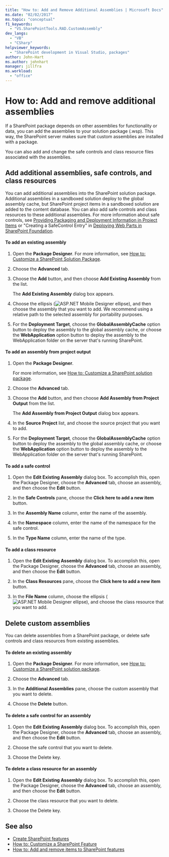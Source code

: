 ```yaml
---
title: "How to: Add and Remove Additional Assemblies | Microsoft Docs"
ms.date: "02/02/2017"
ms.topic: "conceptual"
f1_keywords:
  - "VS.SharePointTools.RAD.CustomAssembly"
dev_langs:
  - "VB"
  - "CSharp"
helpviewer_keywords:
  - "SharePoint development in Visual Studio, packages"
author: John-Hart
ms.author: johnhart
manager: jillfra
ms.workload:
  - "office"
---
```

# How to: Add and remove additional assemblies
  If a SharePoint package depends on other assemblies for functionality or data, you can add the assemblies to your solution package (.wsp). This way, the SharePoint server makes sure that custom assemblies are installed with a package.

 You can also add and change the safe controls and class resource files associated with the assemblies.

## Add additional assemblies, safe controls, and class resources
 You can add additional assemblies into the SharePoint solution package. Additional assemblies in a sandboxed solution deploy to the global assembly cache, but SharePoint project items in a sandboxed solution are added to the content database. You can also add safe controls and class resources to these additional assemblies. For more information about safe controls, see [Providing Packaging and Deployment Information in Project Items](../sharepoint/providing-packaging-and-deployment-information-in-project-items.md) or "Creating a SafeControl Entry" in [Deploying Web Parts in SharePoint Foundation](http://go.microsoft.com/fwlink/?LinkId=245505).

#### To add an existing assembly

1.  Open the **Package Designer**. For more information, see [How to: Customize a SharePoint Solution Package](../sharepoint/how-to-customize-a-sharepoint-solution-package.md).

2.  Choose the **Advanced** tab.

3.  Choose the **Add** button, and then choose **Add Existing Assembly** from the list.

     The **Add Existing Assembly** dialog box appears.

4.  Choose the ellipsis (![ASP.NET Mobile Designer ellipse](../sharepoint/media/mwellipsis.gif "ASP.NET Mobile Designer ellipse")), and then choose the assembly that you want to add. We recommend using a relative path to the selected assembly for portability purposes.

5.  For the **Deployment Target**, choose the **GlobalAssemblyCache** option button to deploy the assembly to the global assembly cache, or choose the **WebApplication** option button to deploy the assembly to the WebApplication folder on the server that's running SharePoint.

#### To add an assembly from project output

1.  Open the **Package Designer**.

     For more information, see [How to: Customize a SharePoint solution package](../sharepoint/how-to-customize-a-sharepoint-solution-package.md).

2.  Choose the **Advanced** tab.

3.  Choose the **Add** button, and then choose **Add Assembly from Project Output** from the list.

     The **Add Assembly from Project Output** dialog box appears.

4.  In the **Source Project** list, and choose the source project that you want to add.

5.  For the **Deployment Target**, choose the **GlobalAssemblyCache** option button to deploy the assembly to the global assembly cache, or choose the **WebApplication** option button to deploy the assembly to the WebApplication folder on the server that's running SharePoint.

#### To add a safe control

1.  Open the **Edit Existing Assembly** dialog box. To accomplish this, open the Package Designer, choose the **Advanced** tab, choose an assembly, and then choose the **Edit** button.

2.  In the **Safe Controls** pane, choose the **Click here to add a new item** button.

3.  In the **Assembly Name** column, enter the name of the assembly.

4.  In the **Namespace** column, enter the name of the namespace for the safe control.

5.  In the **Type Name** column, enter the name of the type.

#### To add a class resource

1.  Open the **Edit Existing Assembly** dialog box. To accomplish this, open the Package Designer, choose the **Advanced** tab, choose an assembly, and then choose the **Edit** button.

2.  In the **Class Resources** pane, choose the **Click here to add a new item** button.

3.  In the **File Name** column, choose the ellipsis (![ASP.NET Mobile Designer ellipse](../sharepoint/media/mwellipsis.gif "ASP.NET Mobile Designer ellipse")), and choose the class resource that you want to add.

## Delete custom assemblies
 You can delete assemblies from a SharePoint package, or delete safe controls and class resources from existing assemblies.

#### To delete an existing assembly

1.  Open the **Package Designer**. For more information, see [How to: Customize a SharePoint solution package](../sharepoint/how-to-customize-a-sharepoint-solution-package.md).

2.  Choose the **Advanced** tab.

3.  In the **Additional Assemblies** pane, choose the custom assembly that you want to delete.

4.  Choose the **Delete** button.

#### To delete a safe control for an assembly

1.  Open the **Edit Existing Assembly** dialog box. To accomplish this, open the Package Designer, choose the **Advanced** tab, choose an assembly, and then choose the **Edit** button.

2.  Choose the safe control that you want to delete.

3.  Choose the Delete key.

#### To delete a class resource for an assembly

1.  Open the **Edit Existing Assembly** dialog box. To accomplish this, open the Package Designer, choose the **Advanced** tab, choose an assembly, and then choose the **Edit** button.

2.  Choose the class resource that you want to delete.

3.  Choose the Delete key.

## See also
- [Create SharePoint features](../sharepoint/creating-sharepoint-features.md)
- [How to: Customize a SharePoint Feature](../sharepoint/how-to-customize-a-sharepoint-feature.md)
- [How to: Add and remove items to SharePoint features](../sharepoint/how-to-add-and-remove-items-to-sharepoint-features.md)
